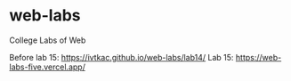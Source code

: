 # web-labs
College Labs of Web

Before lab 15: https://ivtkac.github.io/web-labs/lab14/
Lab 15: https://web-labs-five.vercel.app/
